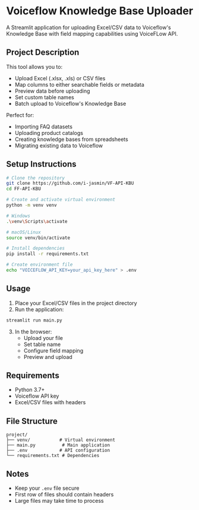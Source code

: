 # Voiceflow Knowledge Base Uploader

A Streamlit application for uploading Excel/CSV data to Voiceflow's Knowledge Base with field mapping capabilities using VoiceFLow API.

## Project Description

This tool allows you to:
- Upload Excel (.xlsx, .xls) or CSV files
- Map columns to either searchable fields or metadata
- Preview data before uploading
- Set custom table names
- Batch upload to Voiceflow's Knowledge Base

Perfect for:
- Importing FAQ datasets
- Uploading product catalogs
- Creating knowledge bases from spreadsheets
- Migrating existing data to Voiceflow

## Setup Instructions

```bash
# Clone the repository
git clone https://github.com/i-jasmin/VF-API-KBU
cd FF-API-KBU

# Create and activate virtual environment
python -m venv venv

# Windows
.\venv\Scripts\activate

# macOS/Linux
source venv/bin/activate

# Install dependencies
pip install -r requirements.txt

# Create environment file
echo "VOICEFLOW_API_KEY=your_api_key_here" > .env
```

## Usage

1. Place your Excel/CSV files in the project directory
2. Run the application:
```bash
streamlit run main.py
```
3. In the browser:
   - Upload your file
   - Set table name
   - Configure field mapping
   - Preview and upload

## Requirements

- Python 3.7+
- Voiceflow API key
- Excel/CSV files with headers

## File Structure
```
project/
├── venv/           # Virtual environment
├── main.py          # Main application
├── .env            # API configuration
└── requirements.txt # Dependencies
```

## Notes
- Keep your `.env` file secure
- First row of files should contain headers
- Large files may take time to process